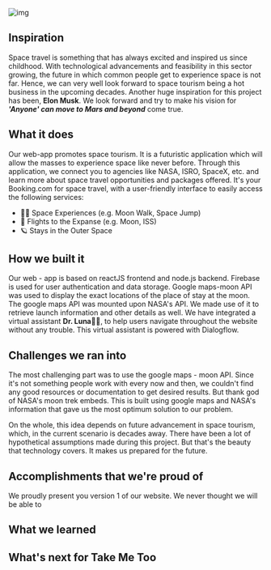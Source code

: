 <centre>![img](img.png)</centre>

## Inspiration
Space travel is something that has always excited and inspired us since childhood. With technological advancements and feasibility in this sector growing, the future in which common people get to experience space is not far. Hence, we can very well look forward to space tourism being a hot business in the upcoming decades. Another huge inspiration for this project has been, **Elon Musk**. We look forward and try to make his vision for **_'Anyone' can move to Mars and beyond_** come true.

## What it does
Our web-app promotes space tourism. It is a futuristic application which will allow the masses to experience space like never before. Through this application, we connect you to agencies like NASA, ISRO, SpaceX, etc. and learn more about space travel opportunities and packages offered. It's your Booking.com for space travel, with a user-friendly interface to easily access the following services:
- 👨‍🚀 Space Experiences (e.g. Moon Walk, Space Jump)
- 🚀 Flights to the Expanse (e.g. Moon, ISS)
- 🪐 Stays in the Outer Space

## How we built it
Our web - app is based on reactJS frontend and node.js backend. Firebase is used for user authentication and data storage. Google maps-moon API was used to display the exact locations of the place of stay at the moon. The google maps API was mounted upon NASA's API. We made use of it to retrieve launch information and other details as well. We have integrated a virtual assistant **Dr. Luna**👩‍🚀, to help users navigate throughout the website without any trouble. This virtual assistant is powered with Dialogflow.

## Challenges we ran into
The most challenging part was to use the google maps - moon API. Since it's not something people work with every now and then, we couldn't find any good resources or documentation to get desired results. But thank god of NASA's moon trek embeds. This is built using google maps and NASA's information that gave us the most optimum solution to our problem.

On the whole, this idea depends on future advancement in space tourism, which, in the current scenario is decades away. There have been a lot of hypothetical assumptions made during this project. But that's the beauty that technology covers. It makes us prepared for the future. 

## Accomplishments that we're proud of
We proudly present you version 1 of our website. We never thought we will be able to  

## What we learned

## What's next for Take Me Too
